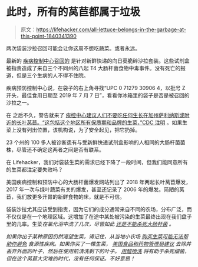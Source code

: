 # 此时，所有的莴苣都属于垃圾

> 原文：<https://lifehacker.com/all-lettuce-belongs-in-the-garbage-at-this-point-1840341390>

两次袋装沙拉召回可能会让你这周不想吃蔬菜。或者永远。



最新的 [疾病控制中心召回的](https://www.cdc.gov/ecoli/2019/o157h7-12-19/index.html) 是针对新鲜快递的向日葵脆碎沙拉套装。这些试剂盒被指责造成了来自三个不同州的八起 T4 大肠杆菌食物中毒事件。没有死亡的报道，但是三个生病的人不得不住院。

疾病预防控制中心说，在袋子的右上角寻找“UPC 0 71279 30906 4，以批号 Z 开头，最佳食用日期至 2019 年 7 月 7 日”，看看你冰箱里的袋子是否是被召回的沙拉之一。

在 之后不久，警告就来了 [疾控中心建议人们不要吃任何生长在加州萨利纳斯或附近的长叶莴苣。“这包括这个地区所有保质期和品牌的生菜，”CDC 注明](https://lifehacker.com/make-sure-your-romaine-lettuce-hasnt-been-recalled-1840021491) 。如果生菜上没有列出位置，该机构说，为了安全起见，把它扔掉。

23 个州的 100 多人被诊断患有与受新鲜快递试剂盒影响的人相同的大肠杆菌菌株，尽管还不确定这两者之间是否有联系。

在 Lifehacker，我们对袋装生菜的需求已经下降了一段时间，但我们能同意所有的生菜都注定要失败吗？

美国疾病控制和预防中心的大肠杆菌爆发网站列出了 2018 年两起长叶莴苣爆发，2017 年一次与绿叶蔬菜有关的爆发，甚至还记录了 2006 年的爆发。简陋的莴苣，我们放更多开胃的新鲜食物的床，就是不可信。

袋装沙拉尤其应该受到指责，因为它们的成分通常来自不同的农场，分布广泛，而不仅仅是在一个地理区域。这增加了在途中某处被污染的生菜最终出现在我们盘子里的几率。生菜*在氯化浴中洗了几次，尽管如此 [还是不能杀死*大肠杆菌*](https://lifehacker.com/it-s-time-to-stop-eating-bagged-salads-1756895605) 。*

*如果你出于某种原因仍然渴望生菜，请记住，从当地小农场 [购买生菜可能无法帮助你避免](https://vitals.lifehacker.com/heres-whats-wrong-with-romaine-lettuce-1830739012) 食源性疾病。如果你买了一棵生菜， [美国食品和药物管理局建议](https://www.fda.gov/consumers/consumer-updates/7-tips-cleaning-fruits-vegetables) 去除并丢弃外面的叶子，然后在使用前清洗剩下的叶子。 [用醋喷洗](https://vitals.lifehacker.com/whats-the-best-way-to-wash-my-produce-before-i-eat-it-1698311216) 将有助于杀死细菌，但在这个莴苣大灾难的时代，没有任何保证。不好意思！*